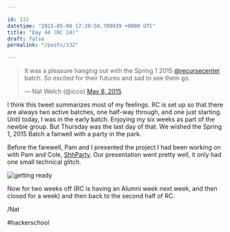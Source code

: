 ```yaml
---

id: 132
datetime: "2015-05-08 17:28:56.709039 +0000 UTC"
title: "Day 44 (RC 24)"
draft: false
permalink: "/posts/132"

---
```


<blockquote class="twitter-tweet" lang="en"><p lang="en" dir="ltr">It was a pleasure hanging out with the Spring 1 2015 <a href="https://twitter.com/recursecenter">@recursecenter</a> batch. So excited for their futures and sad to see them go.</p>&mdash; Nat Welch (@icco) <a href="https://twitter.com/icco/status/596505090590113792">May 8, 2015</a></blockquote>
<script async src="//platform.twitter.com/widgets.js" charset="utf-8"></script>

I think this tweet summarizes most of my feelings. RC is set up so that there are always two active batches, one half-way through, and one just starting. Until today, I was in the early batch. Enjoying my six weeks as part of the newbie group. But Thursday was the last day of that. We wished the Spring 1, 2015 Batch a fairwell with a party in the park.

Before the farewell, Pam and I presented the project I had been working on with Pam and Cole, [ShhParty](https://github.com/pselle/shhparty). Our presentation went pretty well, it only had one small technical glitch.

![getting ready](https://s3.amazonaws.com/f.cl.ly/items/0x0e462w322U3I1a402d/IMG_20150507_171434718-ANIMATION.gif)

Now for two weeks off (RC is having an Alumni week next week, and then closed for a week) and then back to the second half of RC.

/Nat

#hackerschool
